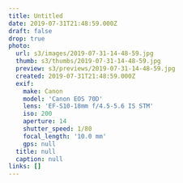 ```yaml
---
title: Untitled
date: 2019-07-31T21:48:59.000Z
draft: false
drop: true
photo:
  url: s3/images/2019-07-31-14-48-59.jpg
  thumb: s3/thumbs/2019-07-31-14-48-59.jpg
  preview: s3/previews/2019-07-31-14-48-59.jpg
  created: 2019-07-31T21:48:59.000Z
  exif:
    make: Canon
    model: 'Canon EOS 70D'
    lens: 'EF-S10-18mm f/4.5-5.6 IS STM'
    iso: 200
    aperture: 14
    shutter_speed: 1/80
    focal_length: '10.0 mm'
    gps: null
  title: null
  caption: null
links: []
---
```

